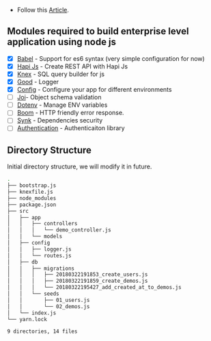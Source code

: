 - Follow this [Article](https://scotch.io/tutorials/making-a-restful-api-with-hapi-js#toc-introduction-to-the-restful-architecture).

## Modules required to build enterprise level application using node js

- [x] [Babel](https://babeljs.io/) - Support for es6 syntax (very simple configuration for now)
- [x] [Hapi Js](https://hapijs.com/) - Create REST API with Hapi Js
- [x] [Knex](http://knexjs.org/) - SQL query builder for js
- [x] [Good](https://github.com/hapijs/good) - Logger
- [x] [Config](https://www.npmjs.com/package/config) - Configure your app for different environments
- [ ] [Joi](https://github.com/hapijs/joi)- Object schema validation
- [ ] [Dotenv](https://www.npmjs.com/package/dotenv) - Manage ENV variables
- [ ] [Boom](https://github.com/jaredhanson/passport) - HTTP friendly error response.
- [ ] [Synk](https://snyk.io/) - Dependencies security
- [ ] [Authentication](https://github.com/jaredhanson/passport) - Authenticaiton library

## Directory Structure

Initial directory structure, we will modify it in future.

```sh
.                  
├── bootstrap.js   
├── knexfile.js    
├── node_modules            
├── package.json   
├── src            
│   ├── app        
│   │   ├── controllers                
│   │   │   └── demo_controller.js    
│   │   └── models 
│   ├── config     
│   │   ├── logger.js                  
│   │   └── routes.js                  
│   ├── db         
│   │   ├── migrations                 
│   │   │   ├── 20180322191853_create_users.js                                
│   │   │   ├── 20180322191859_create_demos.js                                
│   │   │   └── 20180322195427_add_created_at_to_demos.js                     
│   │   └── seeds  
│   │       ├── 01_users.js            
│   │       └── 02_demos.js            
│   └── index.js   
└── yarn.lock      

9 directories, 14 files         
```
 
